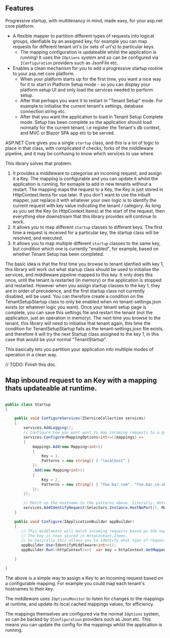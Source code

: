 ## Features

Progressive startup, with multitenancy in mind, made easy, for your asp.net core platform.

- A flexible mapper to partition different types of requests into logical groups, idenfiable by an assigned key, for example you can map requests for different tenant url's (or sets of url's) to particular keys. 
    - The mapping configuration is updateable whilst the application is running! It uses the `IOptions` system and so can be configured via `IConfiguration` providers such as JsonFile etc.
- Enables a clean mechanism for you to add a progressive startup routine to your asp.net core platform.
    - When your platform starts up for the first time, you want a nice way for it to start in Platform Setup mode - so you can display your platform setup UI and only load the services needed to perform setup.
    - After that perhaps you want it to restart in "Tenant Setup" mode. For example to initialise the current tenant's settings, database connection string etc.
    - After that you want the application to load in Tenant Setup Complete mode. Setup has been complete so the application should load normally for the current tenant, i.e register the Tenant's db context, and MVC or Blazor SPA app etc to be served.

ASP.NET Core gives you a single `startup` class, and this is a lot of logic to place in that class, with complicated if checks, forks of the middleware pipeline, and it may be confusing to know which services to use where.

This library solves that problem.

1. It provides a middleware to categorise an incoming request, and assign it a Key. The mapping is configurable and you can update it whilst the application is running, for exmaple to add in new tenants without a restart. The mapping maps the request to a Key, the Key is just stored in HttpContext.Items for use later. If you don't want to use the inbuilt mapper, just replace it with whatever your own logic is to identify the current request with key value indicating the tenant / category. As long as you set the Key (in HttpContext.Items) at the start of the request, then everything else downstream that this library provides will continue to work.
2. It allows you to map different `startup` classes to different keys. The first time a request is received for a particular key, the startup class will be resolved, and executed.
3. It allows you to map multiple different `startup` classes to the same key, but condition which one is currently "enabled", for example, based on whether Tenant Setup has been completed.

The basic idea is that the first time you browse to tenant idenfied with key 1, this library will work out what startup class should be used to initialise the services, and middleware pipeline mapped to this key. It only does this once, until the tenant is restarted (in memory) or the application is stopped and restarted. However when you assign startup classes to the key 1, they are in order of precedence, and the first startup class not currently disabled, will be used. You can therefore create a condition on the TenantSetupStartup class to only be enabled when no tenant-settings.json exists (or whatever logic you want). Once your tenant setup page is complete, you can save this settings file and restart the tenant (not the applicaiton, just an operation in memory). The next time you browse to the tenant, this library will need to initialise that tenant again, this time the condition for TenantSetupStartup fails as the tenant-settings.josn file exists, and therefore it will try the next Startup class assigned to the key 1, in this case that would be your normal "TenantStartup". 

This basically lets you partition your application into multliple modes of operation in a clean way.

// TODO: Finish this doc.

## Map inbound request to an Key with a mapping thats updateable at runtime.

```csharp

public class Startup
{

    public void ConfigureServices(IServiceCollection services)
    {        
        services.AddLogging();
        // Configure how you want want to map incoming requests to a particular keys.
        services.Configure<MappingOptions<int>>((mappings) =>
        {
            mappings.Add(new Mapping<int>()
            {
                Key = 1,
                Patterns = new string[] { "localhost" }
            })
            .Add(new Mapping<int>()
            {
                Key = 2,
                Patterns = new string[] { "foo.bar.com", "foo.bar.co.uk" }
            });
        });       

        // Match on the Hostname to the patterns above, literally. Note glob patterns are also available.
        services.AddIdentifyRequest(Selectors.Instance.HostNoPort(), Matchers.Instance.Literal());
	}

    public void Configure(IApplicationBuilder appBuilder)
    {
       // This middleware will match incoming requests based on the mapping patterns set above to the Key.
       // The key is then stored in HttpContext.Items. 
       // So basically this allows you to identify what type of request you are dealing with - i.e perhaps its for a particular tenant etc.
       appBuilder.Use<IdentifyMiddleware<int>>();
       appBuilder.Run((httpContext)=>{  var key = httpContext.GetMappedKey<int>(); // will be 1 for localhost.  })

	}

}
```

The above is a simple way to assign a Key to an incoming request based on a configurable mapping.
For example you could map each tenant's hostnames to their key.

The middleware uses `IOptionsMonitor` to listen for changes to the mappings at runtime,
and update its local cached mappings values, for efficiency.

The mappings themselves are configured via the normal `IOptions` system, so can be backed by `IConfiguration` providers such as Json etc.
This means you can update the config for the mappings whilst the application is running.
